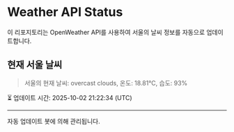 
# Weather API Status

이 리포지토리는 OpenWeather API를 사용하여 서울의 날씨 정보를 자동으로 업데이트합니다.

## 현재 서울 날씨
> 서울의 현재 날씨: overcast clouds, 온도: 18.81°C, 습도: 93%

⏳ 업데이트 시간: 2025-10-02 21:22:34 (UTC)

---
자동 업데이트 봇에 의해 관리됩니다.
